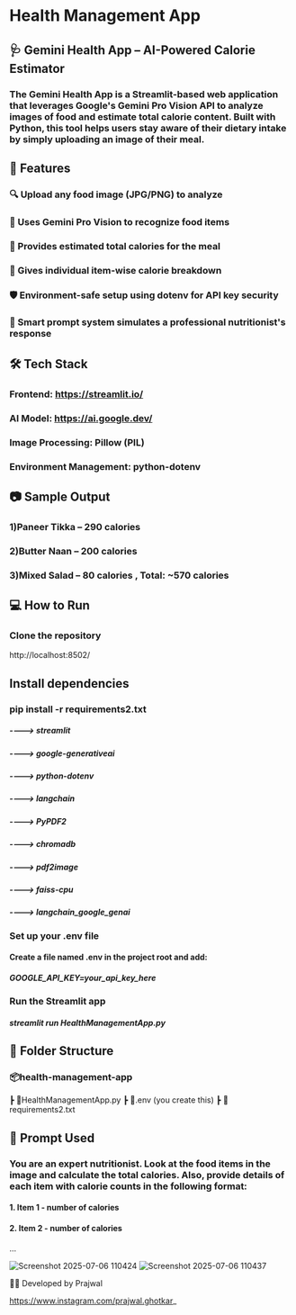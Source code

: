# Health Management App

## 🩺 Gemini Health App – AI-Powered Calorie Estimator

### The Gemini Health App is a Streamlit-based web application that leverages Google's Gemini Pro Vision API to analyze images of food and estimate total calorie content. Built with Python, this tool helps users stay aware of their dietary intake by simply uploading an image of their meal.

## 🚀 Features

### 🔍 Upload any food image (JPG/PNG) to analyze

### 🤖 Uses Gemini Pro Vision to recognize food items

### 🔢 Provides estimated total calories for the meal

### 🧾 Gives individual item-wise calorie breakdown

### 🛡️ Environment-safe setup using dotenv for API key security

### 🧠 Smart prompt system simulates a professional nutritionist's response

## 🛠️ Tech Stack

### Frontend: https://streamlit.io/

### AI Model: https://ai.google.dev/

### Image Processing: Pillow (PIL)

### Environment Management: python-dotenv

## 📷 Sample Output
### 1)Paneer Tikka – 290 calories

### 2)Butter Naan – 200 calories

### 3)Mixed Salad – 80 calories , Total: ~570 calories

## 💻 How to Run
### Clone the repository
http://localhost:8502/

## Install dependencies

### pip install -r requirements2.txt
##### ----> streamlit
##### ----> google-generativeai
##### ----> python-dotenv
##### ----> langchain
##### ----> PyPDF2
##### ----> chromadb
##### ----> pdf2image
##### ----> faiss-cpu
##### ----> langchain_google_genai

### Set up your .env file

#### Create a file named .env in the project root and add:
##### GOOGLE_API_KEY=your_api_key_here

### Run the Streamlit app

##### streamlit run HealthManagementApp.py

## 📂 Folder Structure

### 📦health-management-app
 ┣ 📄HealthManagementApp.py
 ┣ 📄.env (you create this)
 ┣ 📄requirements2.txt


## 🧠 Prompt Used

### You are an expert nutritionist. Look at the food items in the image and calculate the total calories. Also, provide details of each item with calorie counts in the following format:
#### 1. Item 1 - number of calories
#### 2. Item 2 - number of calories
...

![Screenshot 2025-07-06 110424](https://github.com/user-attachments/assets/ed3727f9-e39c-48e6-8f4b-611967531c1f)
![Screenshot 2025-07-06 110437](https://github.com/user-attachments/assets/dd3c498a-2405-4c54-ad75-61c4acbba12e)


👨‍💻 Developed by Prajwal 

https://www.instagram.com/prajwal.ghotkar_
